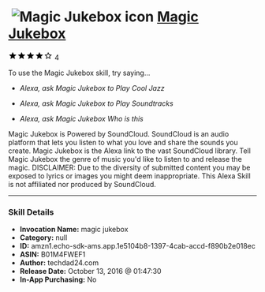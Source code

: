 # &nbsp;<img src="skill_icon" alt="Magic Jukebox icon" width="36"> [Magic Jukebox](http://alexa.amazon.com/#skills/amzn1.echo-sdk-ams.app.1e5104b8-1397-4cab-accd-f890b2e018ec)
![4 stars](../../images/ic_star_black_18dp_1x.png)![4 stars](../../images/ic_star_black_18dp_1x.png)![4 stars](../../images/ic_star_black_18dp_1x.png)![4 stars](../../images/ic_star_black_18dp_1x.png)![4 stars](../../images/ic_star_border_black_18dp_1x.png) 4

To use the Magic Jukebox skill, try saying...

* *Alexa, ask Magic Jukebox to Play Cool Jazz*

* *Alexa, ask Magic Jukebox to Play Soundtracks*

* *Alexa, ask Magic Jukebox Who is this*

Magic Jukebox is Powered by SoundCloud.  SoundCloud is an audio platform that lets you listen to what you love and share the sounds you create.  Magic Jukebox is the Alexa link to the vast SoundCloud library.  Tell Magic Jukebox the genre of music you'd like to listen to and release the magic.  DISCLAIMER:  Due to the diversity of submitted content you may be exposed to lyrics or images you might deem inappropriate.  This Alexa Skill is not affiliated nor produced by SoundCloud.

***

### Skill Details

* **Invocation Name:** magic jukebox
* **Category:** null
* **ID:** amzn1.echo-sdk-ams.app.1e5104b8-1397-4cab-accd-f890b2e018ec
* **ASIN:** B01M4FWEF1
* **Author:** techdad24.com
* **Release Date:** October 13, 2016 @ 01:47:30
* **In-App Purchasing:** No
